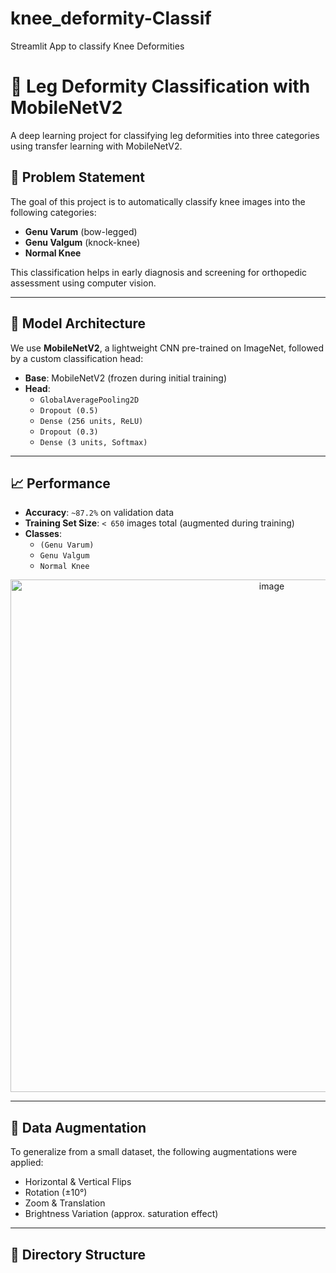 # knee_deformity-Classif
Streamlit App to classify  Knee Deformities


# 🦵 Leg Deformity Classification with MobileNetV2

A deep learning project for classifying leg deformities into three categories using transfer learning with MobileNetV2.

## 📌 Problem Statement

The goal of this project is to automatically classify knee images into the following categories:
- **Genu Varum** (bow-legged)
- **Genu Valgum** (knock-knee)
- **Normal Knee**

This classification helps in early diagnosis and screening for orthopedic assessment using computer vision.

---

## 🧠 Model Architecture

We use **MobileNetV2**, a lightweight CNN pre-trained on ImageNet, followed by a custom classification head:

- **Base**: MobileNetV2 (frozen during initial training)
- **Head**:
  - `GlobalAveragePooling2D`
  - `Dropout (0.5)`
  - `Dense (256 units, ReLU)`
  - `Dropout (0.3)`
  - `Dense (3 units, Softmax)`

---

## 📈 Performance

- **Accuracy**: `~87.2%` on validation data
- **Training Set Size**: `< 650` images total (augmented during training)
- **Classes**:
  - `(Genu Varum)`
  - `Genu Valgum`
  - `Normal Knee`

<p align="center">
 <img width="820" alt="image" src="https://github.com/user-attachments/assets/5c438924-b5d5-41f1-81e6-fdbbc4da4638" />

</p>

---

## 🧪 Data Augmentation

To generalize from a small dataset, the following augmentations were applied:
- Horizontal & Vertical Flips
- Rotation (±10°)
- Zoom & Translation
- Brightness Variation (approx. saturation effect)

---

## 📁 Directory Structure


